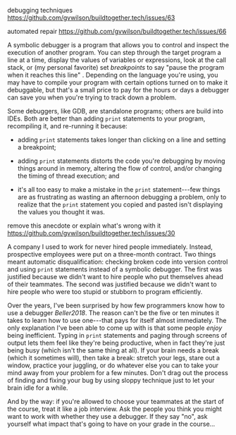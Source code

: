 ---
---

<span class="fixme">debugging techniques https://github.com/gvwilson/buildtogether.tech/issues/63</span>

<span class="fixme">automated repair https://github.com/gvwilson/buildtogether.tech/issues/66</span>

A <span g="symbolic_debugger">symbolic debugger</span> is a program that allows
you to control and inspect the execution of another program. You can step
through the target program a line at a time, display the values of variables or
expressions, look at the call stack, or (my personal favorite) set *breakpoints*
to say "pause the program when it reaches this line" . Depending on the language
you're using, you may have to compile your program with certain options turned
on to make it debuggable, but that's a small price to pay for the hours or days
a debugger can save you when you're trying to track down a problem.

Some debuggers, like GDB, are standalone programs; others are build into IDEs.
Both are better than adding `print` statements to your program, recompiling it,
and re-running it because:

-   adding `print` statements takes longer than clicking on a line and setting a
    breakpoint;

-   adding `print` statements distorts the code you're debugging by moving things
    around in memory, altering the flow of control, and/or changing the timing
    of thread execution; and

-   it's all too easy to make a mistake in the `print` statement---few things are
    as frustrating as wasting an afternoon debugging a problem, only to realize
    that the `print` statement you copied and pasted isn't displaying the values
    you thought it was.

<span class="fixme">remove this anecdote or explain what's wrong with it https://github.com/gvwilson/buildtogether.tech/issues/30</span>

A company I used to work for never hired people immediately. Instead,
prospective employees were put on a three-month contract.  Two things meant
automatic disqualification: checking broken code into version control and using
`print` statements instead of a symbolic debugger. The first was justified
because we didn't want to hire people who put themselves ahead of their
teammates. The second was justified because we didn't want to hire people who
were too stupid or stubborn to program efficiently.

Over the years, I've been surprised by how few programmers know how to use a
debugger <cite>Beller2018</cite>. The reason can't be the five or ten minutes it
takes to learn how to use one---that pays for itself almost immediately.  The
only explanation I've been able to come up with is that some people *enjoy*
being inefficient.  Typing in `print` statements and paging through screens of
output lets them feel like they're being productive, when in fact they're just
being busy (which isn't the same thing at all). If your brain needs a break
(which it sometimes will), then take a break: stretch your legs, stare out a
window, practice your juggling, or do whatever else you can to take your mind
away from your problem for a few minutes. Don't drag out the process of finding
and fixing your bug by using sloppy technique just to let your brain idle for a
while.

And by the way: if you're allowed to choose your teammates at the start of the
course, treat it like a job interview. Ask the people you think you might want
to work with whether they use a debugger. If they say "no", ask yourself what
impact that's going to have on your grade in the course…
